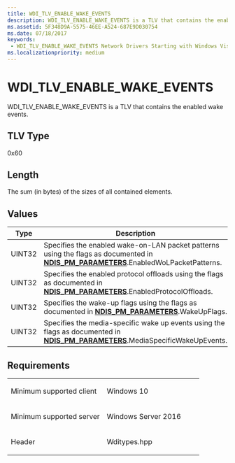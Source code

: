 ```yaml
---
title: WDI_TLV_ENABLE_WAKE_EVENTS
description: WDI_TLV_ENABLE_WAKE_EVENTS is a TLV that contains the enabled wake events.
ms.assetid: 5F348D9A-5575-46EE-A524-687E9D030754
ms.date: 07/18/2017
keywords:
 - WDI_TLV_ENABLE_WAKE_EVENTS Network Drivers Starting with Windows Vista
ms.localizationpriority: medium
---
```


# WDI\_TLV\_ENABLE\_WAKE\_EVENTS


WDI\_TLV\_ENABLE\_WAKE\_EVENTS is a TLV that contains the enabled wake events.

## TLV Type


0x60

## Length


The sum (in bytes) of the sizes of all contained elements.

## Values


| Type   | Description                                                                                                                                                          |
|--------|----------------------------------------------------------------------------------------------------------------------------------------------------------------------|
| UINT32 | Specifies the enabled wake-on-LAN packet patterns using the flags as documented in [**NDIS\_PM\_PARAMETERS**](https://docs.microsoft.com/windows-hardware/drivers/ddi/ntddndis/ns-ntddndis-_ndis_pm_parameters).EnabledWoLPacketPatterns. |
| UINT32 | Specifies the enabled protocol offloads using the flags as documented in [**NDIS\_PM\_PARAMETERS**](https://docs.microsoft.com/windows-hardware/drivers/ddi/ntddndis/ns-ntddndis-_ndis_pm_parameters).EnabledProtocolOffloads.            |
| UINT32 | Specifies the wake-up flags using the flags as documented in [**NDIS\_PM\_PARAMETERS**](https://docs.microsoft.com/windows-hardware/drivers/ddi/ntddndis/ns-ntddndis-_ndis_pm_parameters).WakeUpFlags.                                    |
| UINT32 | Specifies the media-specific wake up events using the flags as documented in [**NDIS\_PM\_PARAMETERS**](https://docs.microsoft.com/windows-hardware/drivers/ddi/ntddndis/ns-ntddndis-_ndis_pm_parameters).MediaSpecificWakeUpEvents.      |

 

Requirements
------------

<table>
<colgroup>
<col width="50%" />
<col width="50%" />
</colgroup>
<tbody>
<tr class="odd">
<td><p>Minimum supported client</p></td>
<td><p>Windows 10</p></td>
</tr>
<tr class="even">
<td><p>Minimum supported server</p></td>
<td><p>Windows Server 2016</p></td>
</tr>
<tr class="odd">
<td><p>Header</p></td>
<td>Wditypes.hpp</td>
</tr>
</tbody>
</table>

 

 




